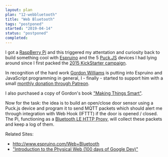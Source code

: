 ```yaml
---
layout: plan
plan: "12-webbluetooth"
title: "Web Bluetooth"
tags: "postponed"
started: "2019-04-14"
status: "postponed"
completed:
---
```


I got a [RaspBerry Pi](https://www.raspberrypi.org/) and this triggered my attentation and curiosity back to build something cool with [Espruino](https://www.espruino.com/) and the 5 [Puck.JS](https://www.espruino.com/Puck.js) devices I had lying around since I first packed the [2015 KickStarter campaign](https://www.kickstarter.com/projects/gfw/puckjs-the-ground-breaking-bluetooth-beacon/).

In recognition of the hard work [Gordon Williams](https://twitter.com/Espruino) is putting into Espruino and JavaScript programming in general, I - finally - started to support him with a small [monthly donation through Patreon](https://www.patreon.com/espruino).

I also purchased a copy of Gordon's book ["Making Things Smart"](https://www.amazon.com/gp/product/1680451898/ref=as_li_tl?ie=UTF8&camp=1789&creative=9325&creativeASIN=1680451898&linkCode=as2&tag=espruino-20&linkId=9a3b6e7c3a4f24c8f894e6a039828502).

Now for the task: the idea is to build an open/close door sensor using a Puck.js device and program it to send MQTT packets which should alert me through integration with Web Hook (IFTTT) if the door is opened / closed. The Pi, functioning as a [Bluetooth LE HTTP Proxy](https://www.espruino.com/BLE+HTTP+Proxy), will collect these packets and keep a log of them.

Related Sites:

- <http://www.espruino.com/Web+Bluetooth>
- ["Introduction to the Physical Web (100 days of Google Dev)"](https://www.youtube.com/watch?v=1yaLPRgtlR0)
